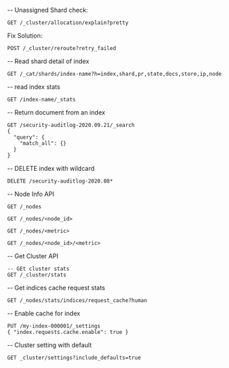 -- Unassigned Shard check:
```
GET /_cluster/allocation/explain?pretty
```

Fix Solution:
```
POST /_cluster/reroute?retry_failed
```

-- Read shard detail of index
```
GET /_cat/shards/index-name?h=index,shard,pr,state,docs,store,ip,node
```

-- read index stats
```
GET /index-name/_stats
```

-- Return document from an index
```
GET /security-auditlog-2020.09.21/_search
{
  "query": {
    "match_all": {}
  }
}
```

-- DELETE index with wildcard
```
DELETE /security-auditlog-2020.08*
```

-- Node Info API
```
GET /_nodes

GET /_nodes/<node_id>

GET /_nodes/<metric>

GET /_nodes/<node_id>/<metric>
````

-- Get Cluster API

```
-- GEt cluster stats
GET /_cluster/stats
```

-- Get indices cache request stats
```
GET /_nodes/stats/indices/request_cache?human
```

-- Enable cache for index
```
PUT /my-index-000001/_settings
{ "index.requests.cache.enable": true }
```

-- Cluster setting with default
```
GET _cluster/settings?include_defaults=true
```
